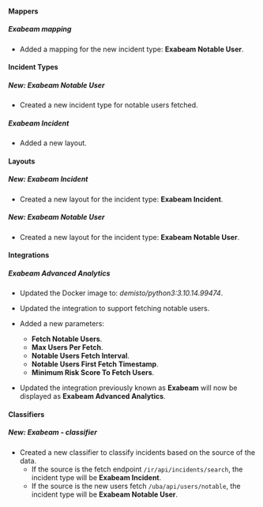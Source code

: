 #### Mappers

##### Exabeam mapping

- Added a mapping for the new incident type: **Exabeam Notable User**.


#### Incident Types

##### New: Exabeam Notable User

- Created a new incident type for notable users fetched.

##### Exabeam Incident

- Added a new layout.


#### Layouts

##### New: Exabeam Incident

- Created a new layout for the incident type: **Exabeam Incident**.

##### New: Exabeam Notable User

- Created a new layout for the incident type: **Exabeam Notable User**.


#### Integrations

##### Exabeam Advanced Analytics
- Updated the Docker image to: *demisto/python3:3.10.14.99474*.

- Updated the integration to support fetching notable users.
- Added a new parameters:
  - **Fetch Notable Users**.
  - **Max Users Per Fetch**.
  - **Notable Users Fetch Interval**.
  - **Notable Users First Fetch Timestamp**.
  - **Minimum Risk Score To Fetch Users**.

- Updated the integration previously known as **Exabeam** will now be displayed as **Exabeam Advanced Analytics**.


#### Classifiers


##### New: Exabeam - classifier

- Created a new classifier to classify incidents based on the source of the data.
  - If the source is the fetch endpoint `/ir/api/incidents/search`, the incident type will be **Exabeam Incident**.
  - If the source is the new users fetch `/uba/api/users/notable`, the incident type will be **Exabeam Notable User**.

